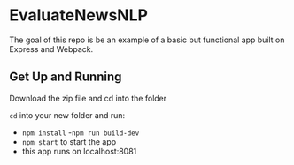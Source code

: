 # EvaluateNewsNLP

The goal of this repo is be an example of a basic but functional app built on Express and Webpack.

## Get Up and Running

Download the zip file and cd into the folder

`cd` into your new folder and run:
- ```npm install```
-```npm run build-dev```
- ```npm start``` to start the app
- this app runs on localhost:8081
